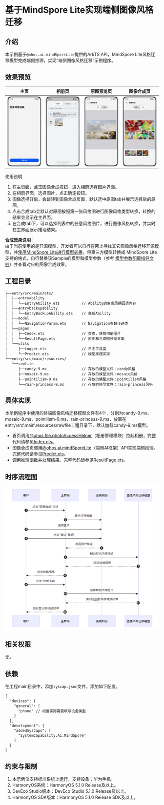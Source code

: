 # 基于MindSpore Lite实现端侧图像风格迁移

## 介绍
本示例基于`@ohos.ai.mindSporeLite`提供的ArkTS API，MindSpore Lite风格迁移模型完成端侧推理，实现“端侧图像风格迁移”示例程序。

## 效果预览
| 主页                                                | 相册页                                                     | 原图预览页                                                          | 图像合成页                                                              |
|---------------------------------------------------|---------------------------------------------------------|----------------------------------------------------------------|--------------------------------------------------------------------|
| ![主页](screenshots/device/screenshot_001.png "主页") | ![相册页](screenshots/device/screenshot_002.png "相册页") | ![原图预览页](screenshots/device/screenshot_003.png "原图预览页") | ![图像合成页](screenshots/device/screenshot_004.png "图像合成页") |


使用说明
1. 在主页面，点击图像合成按钮，进入相册选择图片界面。
2. 在相册界面，选择图片，点击确定按钮。
3. 图像选择好后，会跳转到图像合成页面，默认选中原图tab并展示选择后的原图。
4. 点击合成tab会默认对原图按照第一张风格图进行图像风格类型转换，转换的结果会显示在主界面。
5. 在合成tab下，可以选择列表中的任意风格图片，进行图像风格转换，并实时在主界面展示推理结果。

**合成效果说明**：  
由于当前使用的是开源模型，开发者可以自行在网上寻找其它图像风格迁移开源模型，并[使用MindSpore Lite进行模型转换](https://developer.huawei.com/consumer/cn/doc/harmonyos-guides/mindspore-lite-converter-guidelines)，将第三方模型转换成 MindSpore Lite 支持的格式，自行替换该Sample的模型和模型参数（参考 [模型参数配置指导文档](./MODEL_CONFIG.md)）并查看对应的图像合成效果。

## 工程目录
```
├──entry/src/main/ets/
│  ├──entryability
│  │  └──EntryAbility.ets          // Ability的生命周期回调内容
│  ├──entrybackupability
│  │  └──EntryBackupAbility.ets    // 备份Ability
│  ├──model
│  │  └──NavigationParam.ets       // Navigation参数传递类
│  ├──pages
│  │  ├──Index.ets                 // 首页，获取相册图片
│  │  └──ResultPage.ets            // 原图和合成图预览界面
│  └──utils                  
│     ├──Logger.ets                // 日志工具类
│     └──Predict.ets               // 模型推理实现
└──entry/src/main/resources/
   └──rawfile
      ├──candy-9.ms                // 存放的模型文件：candy风格
      ├──mosaic-9.ms               // 存放的模型文件：mosaic风格
      ├──pointilism-9.ms           // 存放的模型文件：pointilism风格
      └──rain-princess-9.ms        // 存放的模型文件：rain-princess风格
```

## 具体实现
本示例程序中使用的终端图像风格迁移模型文件有4个，分别为candy-9.ms、mosaic-9.ms、pointilism-9.ms、rain-princess-9.ms，放置在entry\src\main\resources\rawfile工程目录下，默认加载candy-9.ms模型。
- 首页调用[@ohos.file.photoAccessHelper](https://developer.huawei.com/consumer/cn/doc/harmonyos-references/js-apis-photoaccesshelper)（相册管理模块）拉起相册，完整代码请参见[Index.ets](entry/src/main/ets/pages/Index.ets)。
- 图像合成页调用[@ohos.ai.mindSporeLite](https://developer.huawei.com/consumer/cn/doc/harmonyos-references/js-apis-mindsporelite)（端侧AI框架）API实现端侧推理。完整代码请参见[Predict.ets](entry/src/main/ets/utils/Predict.ets)。
- 调用推理函数并处理结果。完整代码请参见[ResultPage.ets](entry/src/main/ets/pages/ResultPage.ets)。

## 时序流程图
![](./screenshots/Timing_digram.png)

## 相关权限
无。

## 依赖
在工程main目录中，添加`syscap.json`文件，添加如下配置。

```json5
{
  "devices": {
    "general": [
      "phone" // 根据实际需要填写设备类型
    ]
  },
  "development": {
    "addedSysCaps": [
      "SystemCapability.Ai.MindSpore"
    ]
  }
}
```

## 约束与限制
1. 本示例仅支持标准系统上运行，支持设备：华为手机。
2. HarmonyOS系统：HarmonyOS 5.1.0 Release及以上。
3. DevEco Studio版本：DevEco Studio 5.1.0 Release及以上。
4. HarmonyOS SDK版本：HarmonyOS 5.1.0 Release SDK及以上。